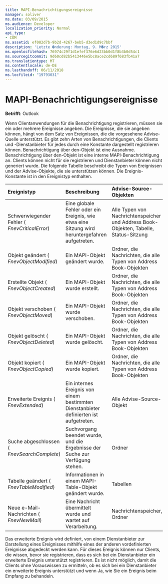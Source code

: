 ```yaml
---
title: MAPI-Benachrichtigungsereignisse
manager: soliver
ms.date: 03/09/2015
ms.audience: Developer
localization_priority: Normal
api_type:
- COM
ms.assetid: ef082d7b-9b2d-4267-beb5-d3ed1d9c7bbf
description: 'Letzte �nderung: Montag, 9. M�rz 2015'
ms.openlocfilehash: 76974c29f1d1efef376e6d23bb0d1f8b3b0d54c1
ms.sourcegitcommit: 9d60cd82b5413446e5bc8ace2cd689f683fb41a7
ms.translationtype: MT
ms.contentlocale: de-DE
ms.lasthandoff: 06/11/2018
ms.locfileid: "19793031"
---
```

# <a name="mapi-notification-events"></a>MAPI-Benachrichtigungsereignisse

  
  
**Betrifft**: Outlook 
  
Wenn Clientanwendungen für die Benachrichtigung registrieren, müssen sie ein oder mehrere Ereignisse angeben. Die Ereignisse, die sie angeben können, hängt von dem Satz von Ereignissen, die die vorgesehene Advise-Quelle unterstützt. Es gibt zehn Arten von Benachrichtigungen, die Clients und -Dienstanbieter für jedes durch eine Konstante dargestellt registrieren können. Benachrichtigung über den-Objekt ist eine Ausnahme. Benachrichtigung über den-Objekt ist eine interne MAPI-Benachrichtigung an. Clients können nicht für sie registrieren und Dienstanbieter können nicht generiert wurde. Die folgende Tabelle beschreibt die Typen von Ereignissen und der Advise-Objekte, die sie unterstützen können. Die Ereignis-Konstante ist in den Ereignistyp enthalten.
  
|**Ereignistyp**|**Beschreibung**|**Advise-Source-Objekten**|
|:-----|:-----|:-----|
|Schwerwiegender Fehler ( _FnevCriticalError_)  <br/> |Eine globale Fehler oder ein Ereignis, wie etwa eine Sitzung wird heruntergefahren aufgetreten.  <br/> |Alle Typen von Nachrichtenspeicher und Address Book-Objekten, Tabelle, Status-Sitzung  <br/> |
|Objekt geändert ( _FnevObjectModified_)  <br/> |Ein MAPI-Objekt geändert wurde.  <br/> |Ordner, die Nachrichten, die alle Typen von Address Book-Objekten  <br/> |
|Erstellte Objekt ( _FnevObjectCreated_)  <br/> |Ein MAPI-Objekt wurde erstellt.  <br/> |Ordner, die Nachrichten, die alle Typen von Address Book-Objekten  <br/> |
|Objekt verschoben ( _FnevObjectMoved_)  <br/> |Ein MAPI-Objekt wurde verschoben.  <br/> |Ordner, die Nachrichten, die alle Typen von Address Book-Objekten  <br/> |
|Objekt gelöscht ( _FnevObjectDeleted_)  <br/> |Ein MAPI-Objekt wurde gelöscht.  <br/> |Ordner, die Nachrichten, die alle Typen von Address Book-Objekten  <br/> |
|Objekt kopiert ( _FnevObjectCopied_)  <br/> |Ein MAPI-Objekt wurde kopiert.  <br/> |Ordner, die Nachrichten, die alle Typen von Address Book-Objekten  <br/> |
|Erweiterte Ereignis ( _FnevExtended_)  <br/> |Ein internes Ereignis von einem bestimmten Dienstanbieter definierten ist aufgetreten.  <br/> |Alle Advise-Source-Objekt  <br/> |
|Suche abgeschlossen ( _FnevSearchComplete_)  <br/> |Suchvorgang beendet wurde, und die Ergebnisse der Suche zur Verfügung stehen.  <br/> |Ordner  <br/> |
|Tabelle geändert ( _FnevTableModified_)  <br/> |Informationen in einem MAPI-Table-Objekt geändert wurde.  <br/> |Tabellen  <br/> |
|Neue e-Mail-Nachrichten ( _FnevNewMail_)  <br/> |Eine Nachricht übermittelt wurde und wartet auf Verarbeitung.  <br/> |Nachrichtenspeicher, Ordner  <br/> |
   
Das erweiterte Ereignis wird definiert, von einem Dienstanbieter zur Darstellung eines Ereignisses mithilfe eines der anderen vordefinierten Ereignisse abgedeckt werden kann. Für dieses Ereignis können nur Clients, die wissen, bevor sie registrieren, dass es sich bei ein Dienstanbieter ein erweiterte Ereignis unterstützt registrieren. Es ist nicht möglich, damit die Clients ohne Vorauswissen zu ermitteln, ob es sich bei ein Dienstanbieter ein erweiterte Ereignis unterstützt und wenn Ja, wie Sie ein Ereignis beim Empfang zu behandeln.
  

